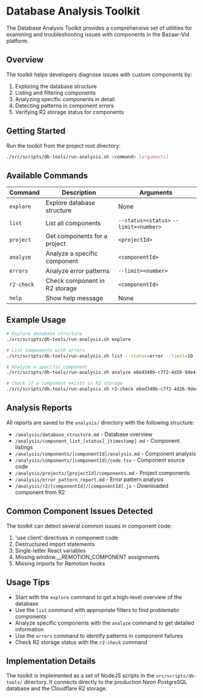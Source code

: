# Database Analysis Toolkit

The Database Analysis Toolkit provides a comprehensive set of utilities for examining and troubleshooting issues with components in the Bazaar-Vid platform.

## Overview

The toolkit helps developers diagnose issues with custom components by:

1. Exploring the database structure
2. Listing and filtering components
3. Analyzing specific components in detail
4. Detecting patterns in component errors
5. Verifying R2 storage status for components

## Getting Started

Run the toolkit from the project root directory:

```bash
./src/scripts/db-tools/run-analysis.sh <command> [arguments]
```

## Available Commands

| Command | Description | Arguments |
|---------|-------------|-----------|
| `explore` | Explore database structure | None |
| `list` | List all components | `--status=<status>` `--limit=<number>` |
| `project` | Get components for a project | `<projectId>` |
| `analyze` | Analyze a specific component | `<componentId>` |
| `errors` | Analyze error patterns | `--limit=<number>` |
| `r2-check` | Check component in R2 storage | `<componentId>` |
| `help` | Show help message | None |

## Example Usage

```bash
# Explore database structure
./src/scripts/db-tools/run-analysis.sh explore

# List components with errors
./src/scripts/db-tools/run-analysis.sh list --status=error --limit=10

# Analyze a specific component
./src/scripts/db-tools/run-analysis.sh analyze e6ed348b-c7f2-4d26-9de4-6e03c9cd283a

# Check if a component exists in R2 storage
./src/scripts/db-tools/run-analysis.sh r2-check e6ed348b-c7f2-4d26-9de4-6e03c9cd283a
```

## Analysis Reports

All reports are saved to the `analysis/` directory with the following structure:

- `/analysis/database_structure.md` - Database overview
- `/analysis/component_list_[status]_[timestamp].md` - Component listings
- `/analysis/components/[componentId]/analysis.md` - Component analysis
- `/analysis/components/[componentId]/code.tsx` - Component source code
- `/analysis/projects/[projectId]/components.md` - Project components
- `/analysis/error_pattern_report.md` - Error pattern analysis
- `/analysis/r2/[componentId]/[componentId].js` - Downloaded component from R2

## Common Component Issues Detected

The toolkit can detect several common issues in component code:

1. 'use client' directives in component code
2. Destructured import statements
3. Single-letter React variables
4. Missing window.__REMOTION_COMPONENT assignments
5. Missing imports for Remotion hooks

## Usage Tips

- Start with the `explore` command to get a high-level overview of the database
- Use the `list` command with appropriate filters to find problematic components
- Analyze specific components with the `analyze` command to get detailed information
- Use the `errors` command to identify patterns in component failures
- Check R2 storage status with the `r2-check` command

## Implementation Details

The toolkit is implemented as a set of NodeJS scripts in the `src/scripts/db-tools/` directory. It connects directly to the production Neon PostgreSQL database and the Cloudflare R2 storage. 